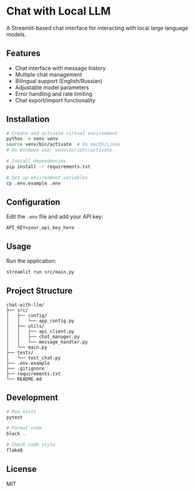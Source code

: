 # Chat with Local LLM

A Streamlit-based chat interface for interacting with local large language models.

## Features
- Chat interface with message history
- Multiple chat management
- Bilingual support (English/Russian)
- Adjustable model parameters
- Error handling and rate limiting
- Chat export/import functionality

## Installation

```bash
# Create and activate virtual environment
python -m venv venv
source venv/bin/activate  # On macOS/Linux
# On Windows use: venv\Scripts\activate

# Install dependencies
pip install -r requirements.txt

# Set up environment variables
cp .env.example .env
```

## Configuration

Edit the `.env` file and add your API key:

```
API_KEY=your_api_key_here
```

## Usage

Run the application:

```bash
streamlit run src/main.py
```

## Project Structure

```
chat-with-llm/
├── src/
│   ├── config/
│   │   └── app_config.py
│   ├── utils/
│   │   ├── api_client.py
│   │   ├── chat_manager.py
│   │   └── message_handler.py
│   └── main.py
├── tests/
│   └── test_chat.py
├── .env.example
├── .gitignore
├── requirements.txt
└── README.md
```

## Development

```bash
# Run tests
pytest

# Format code
black .

# Check code style
flake8
```

## License

MIT
